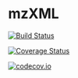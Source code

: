 # mzXML

[![Build Status](https://travis-ci.org/timholy/mzXML.jl.svg?branch=master)](https://travis-ci.org/timholy/mzXML.jl)

[![Coverage Status](https://coveralls.io/repos/timholy/mzXML.jl/badge.svg?branch=master&service=github)](https://coveralls.io/github/timholy/mzXML.jl?branch=master)

[![codecov.io](http://codecov.io/github/timholy/mzXML.jl/coverage.svg?branch=master)](http://codecov.io/github/timholy/mzXML.jl?branch=master)
